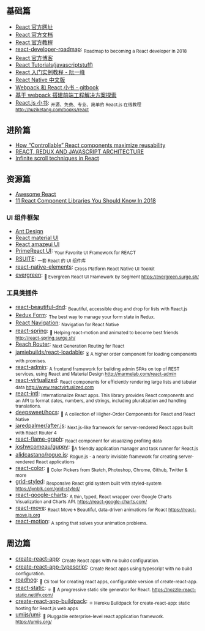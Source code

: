 ## 基础篇

* [React 官方网址](https://reactjs.org/)
* [React 官方文档](https://reactjs.org/docs/hello-world.html)
* [React 官方教程](https://reactjs.org/tutorial/tutorial.html)
* [react-developer-roadmap](https://github.com/adam-golab/react-developer-roadmap): <sub>Roadmap to becoming a React developer in 2018</sub>
* [React 官方博客](https://reactjs.org/blog/)
* [React Tutorials(javascriptstuff)](https://www.javascriptstuff.com/react-tutorials/)
* [React 入门实例教程 - 阮一峰](http://www.ruanyifeng.com/blog/2015/03/react.html)
* [React Native 中文版](http://wiki.jikexueyuan.com/project/react-native)
* [Webpack 和 React 小书 - gitbook](https://fakefish.github.io/react-webpack-cookbook)
* [基于 webpack 搭建前端工程解决方案探索](http://segmentfault.com/a/1190000003499526)
* [React.js 小书](https://github.com/huzidaha/react-naive-book): <sub>开源、免费、专业、简单的 React.js 在线教程 http://huziketang.com/books/react</sub>

## 进阶篇

* [How “Controllable” React components maximize reusability](https://medium.com/myheritage-engineering/how-controllable-react-components-maximize-reusability-86e3d233fa8e)
* [REACT, REDUX AND JAVASCRIPT ARCHITECTURE](https://jrsinclair.com/articles/2018/react-redux-javascript-architecture/)
* [Infinite scroll techniques in React](https://blog.logrocket.com/infinite-scroll-techniques-in-react-adcfd7ff32bd)

## 资源篇

* [Awesome React](https://github.com/enaqx/awesome-react)
* [11 React Component Libraries You Should Know In 2018](https://blog.bitsrc.io/11-react-component-libraries-you-should-know-178eb1dd6aa4)

### UI 组件框架

* [Ant Design](https://ant.design/)
* [React material UI](http://material-ui.com/#)
* [React amazeui UI](http://amazeui.org/react)
* [PrimeReact UI](https://www.primefaces.org/primereact/#/): <sub>Your Favorite UI Framework for REACT</sub>
* [RSUITE](https://rsuitejs.com/): <sub>一套 React 的 UI 组件库</sub>
* [react-native-elements](https://github.com/react-native-training/react-native-elements): <sub>Cross Platform React Native UI Toolkit</sub>
* [evergreen](https://github.com/segmentio/evergreen): <sub>🌲 Evergreen React UI Framework by Segment https://evergreen.surge.sh/</sub>

### 工具类插件

* [react-beautiful-dnd](https://github.com/atlassian/react-beautiful-dnd): <sub>Beautiful, accessible drag and drop for lists with React.js</sub>
* [Redux Form](https://redux-form.com/): <sub>The best way to manage your form state in Redux.</sub>
* [React Navigation](https://reactnavigation.org/): <sub>Navigation for React Native</sub>
* [react-spring](https://github.com/drcmda/react-spring): <sub>🙌 Helping react-motion and animated to become best friends http://react-spring.surge.sh/</sub>
* [Reach Router](https://github.com/reach/router): <sub>Next Generation Routing for React</sub>
* [jamiebuilds/react-loadable](https://github.com/jamiebuilds/react-loadable): <sub>⏳ A higher order component for loading components with promises.</sub>
* [react-admin](https://github.com/marmelab/react-admin): <sub>A frontend framework for building admin SPAs on top of REST services, using React and Material Design http://marmelab.com/react-admin</sub>
* [react-virtualized](https://github.com/bvaughn/react-virtualized): <sub>React components for efficiently rendering large lists and tabular data http://www.reactvirtualized.com</sub>
* [react-intl](https://github.com/yahoo/react-intl): <sub>Internationalize React apps. This library provides React components and an API to format dates, numbers, and strings, including pluralization and handling translations.</sub>
* [deepsweet/hocs](https://github.com/deepsweet/hocs): <sub>🍱 A collection of Higher-Order Components for React and React Native</sub>
* [jaredpalmer/after.js](https://github.com/jaredpalmer/after.js): <sub>Next.js-like framework for server-rendered React apps built with React Router 4</sub>
* [react-flame-graph](https://github.com/bvaughn/react-flame-graph): <sub>React component for visualizing profiling data</sub>
* [joshwcomeau/guppy](https://github.com/joshwcomeau/guppy): <sub>🐠A friendly application manager and task runner for React.js</sub>
* [alidcastano/rogue.js](https://github.com/alidcastano/rogue.js): <sub>Rogue.js - a nearly invisible framework for creating server-rendered React applications</sub>
* [react-color](https://github.com/casesandberg/react-color): <sub>🎨 Color Pickers from Sketch, Photoshop, Chrome, Github, Twitter & more</sub>
* [grid-styled](https://github.com/jxnblk/grid-styled): <sub>Responsive React grid system built with styled-system https://jxnblk.com/grid-styled/ </sub>
* [react-google-charts](https://github.com/rakannimer/react-google-charts): <sub>A thin, typed, React wrapper over Google Charts Visualization and Charts API. https://react-google-charts.com/</sub>
* [react-move](https://github.com/react-tools/react-move): <sub>React Move 🌀 Beautiful, data-driven animations for React https://react-move.js.org</sub>
* [react-motion](https://github.com/chenglou/react-motion): <sub>A spring that solves your animation problems.</sub>

## 周边篇

* [create-react-app](https://github.com/facebook/create-react-app): <sub>Create React apps with no build configuration.</sub>
* [create-react-app-typescript](https://github.com/wmonk/create-react-app-typescript): <sub>Create React apps using typescript with no build configuration. </sub>
* [roadhog](https://github.com/sorrycc/roadhog): <sub>🐷 Cli tool for creating react apps, configurable version of create-react-app.</sub>
* [react-static](https://github.com/nozzle/react-static): <sub>⚛️ 🚀 A progressive static site generator for React. https://nozzle-react-static.netlify.com/</sub>
* [create-react-app-buildpack](https://github.com/mars/create-react-app-buildpack): <sub>⚛️ Heroku Buildpack for create-react-app: static hosting for React.js web apps</sub>
* [umijs/umi](https://github.com/umijs/umi): <sub>🌋 Pluggable enterprise-level react application framework. https://umijs.org/ </sub>
